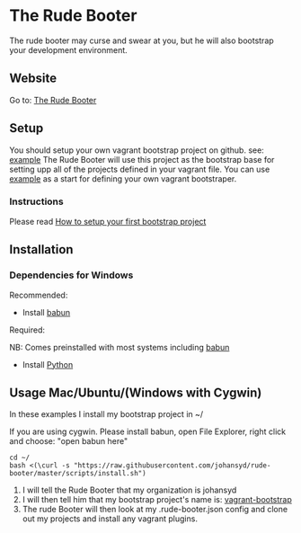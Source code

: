 # The Rude Booter
The rude booter may curse and swear at you, but he will also bootstrap your development environment.

## Website

Go to: [The Rude Booter](https://johansyd.github.io/rude-booter/)

## Setup

You should setup your own vagrant bootstrap project on github. see: [example](https://github.com/johansyd/vagrant-bootstrap)
The Rude Booter will use this project as the bootstrap base for setting upp all of the projects defined in your vagrant file.
You can use [example](https://github.com/johansyd/vagrant-bootstrap) as a start for defining your own vagrant bootstraper.

### Instructions

Please read [How to setup your first bootstrap project](https://github.com/johansyd/rude-booter/wiki/How-to-setup-your-first-bootstrap-project)

## Installation

### Dependencies for Windows

Recommended:

- Install [babun](http://babun.github.io/)

Required:

NB: Comes preinstalled with most systems including [babun](http://babun.github.io/)

- Install [Python](https://www.python.org/downloads/release/python-2713/)

## Usage Mac/Ubuntu/(Windows with Cygwin)

In these examples I install my bootstrap project in ~/

If you are using cygwin. Please install babun, open File Explorer, right click and choose: "open babun here"

    cd ~/
    bash <(\curl -s "https://raw.githubusercontent.com/johansyd/rude-booter/master/scripts/install.sh")
    
1. I will tell the Rude Booter that my organization is johansyd
2. I will then tell him that my bootstrap project's name is: [vagrant-bootstrap](https://github.com/johansyd/vagrant-bootstrap)
3. The rude Booter will then look at my .rude-booter.json config and clone out my projects and install any vagrant plugins.
